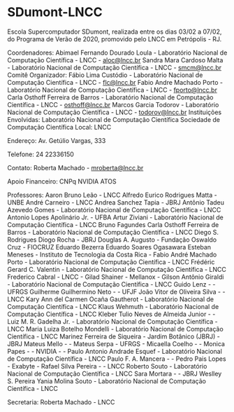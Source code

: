 # SDumont-LNCC
Escola Supercomputador SDumont, realizada entre os dias 03/02 a 07/02, do Programa de Verão de 2020, promovido pelo LNCC em Petrópolis - RJ. 





Coordenadores:
Abimael Fernando Dourado Loula - Laboratório Nacional de Computação Científica - LNCC - aloc@lncc.br
Sandra Mara Cardoso Malta - Laboratório Nacional de Computação Científica - LNCC - smcm@lncc.br
Comitê Organizador:
Fábio Lima Custódio - Laboratório Nacional de Computação Científica - LNCC - flc@lncc.br
Fabio Andre Machado Porto - Laboratório Nacional de Computação Científica - LNCC - fporto@lncc.br
Carla Osthoff Ferreira de Barros - Laboratório Nacional de Computação Científica - LNCC - osthoff@lncc.br
Marcos Garcia Todorov - Laboratório Nacional de Computação Científica - LNCC - todorov@lncc.br
Instituições Envolvidas:
Laboratório Nacional de Computação Científica
Sociedade de Computação Científica
Local:
LNCC

Endereço:
Av. Getúlio Vargas, 333

Telefone:
24 22336150

Contato:
Roberta Machado - mroberta@lncc.br

Apoio Financeiro:
CNPq
NVIDIA
ATOS

Professores:
Aaron Bruno Leão - LNCC
Alfredo Eurico Rodrigues Matta - UNBE
André Carneiro - LNCC
Andrea Sanchez Tapia - JBRJ
Antônio Tadeu Azevedo Gomes - Laboratório Nacional de Computação Científica - LNCC
Antonio Lopes Apolinário Jr. - UFBA
Artur Ziviani - Laboratório Nacional de Computação Científica - LNCC
Bruno Fagundes
Carla Osthoff Ferreira de Barros - Laboratório Nacional de Computação Científica - LNCC
Diego S. Rodrigues 
Diogo Rocha - JBRJ
Douglas A. Augusto - Fundação Oswaldo Cruz - FIOCRUZ
Eduardo Bezerra
Eduardo Soares Ogasawara
Esteban Meneses - Instituto de Tecnologia da Costa Rica -
Fabio André Machado Porto - Laboratório Nacional de Computação Científica - LNCC
Frédéric Gerard C. Valentin - Laboratório Nacional de Computação Científica - LNCC
Frederico Cabral - LNCC -
Gilad Shainer - Mellanox -
Gilson Antônio Giraldi - Laboratório Nacional de Computação Científica - LNCC
Guido Lenz - - UFRGS
Guilherme Guilhermino Neto - - UFJF
João Vitor de Oliveira Silva - - LNCC
Kary Ann del Carmen Ocaña Gautherot - Laboratório Nacional de Computação Científica - LNCC
Klaus Wehmuth - Laboratório Nacional de Computação Científica - LNCC
Kleber Tulio Neves de Almeida Junior - -
Luiz M. R. Gadelha Jr. - Laboratório Nacional de Computação Científica - LNCC
Maria Luiza Botelho Mondelli - Laboratório Nacional de Computação Científica - LNCC
Marinez Ferreira de Siqueira - Jardim Botânico (JBRJ) - JBRJ
Mateus Mello - -
Mateus Serpa - UFRGS -
Micaella Coelho - -
Monica Papes - -
NVIDIA - -
Paulo Antonio Andrade Esquef - Laboratório Nacional de Computação Científica - LNCC
Paulo F. A. Mancera - -
Pedro Pais Lopes - Exabyte -
Rafael Silva Pereira - - LNCC
Roberto Souto - Laboratório Nacional de Computação Científica - LNCC
Sara Mortara - - JBRJ
Weslley S. Pereira
Yania Molina Souto - Laboratório Nacional de Computação Científica - LNCC

Secretaria:
Roberta Machado - LNCC
